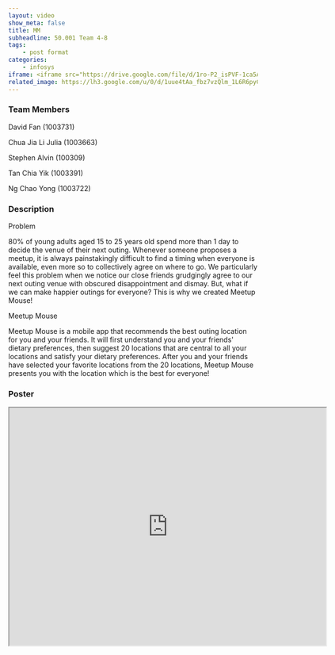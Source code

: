 ```yaml
---
layout: video
show_meta: false
title: MM
subheadline: 50.001 Team 4-8
tags:
    - post format
categories:
    - infosys
iframe: <iframe src="https://drive.google.com/file/d/1ro-P2_isPVF-1ca5AsQ6eagtpClYuFJj/preview" width="320" height="240"></iframe>
related_image: https://lh3.google.com/u/0/d/1uue4tAa_fbz7vzQlm_1L6R6pyCDo_T25=w300-h300-p-k-nu-iv1
---
```


### Team Members

David Fan (1003731)

Chua Jia Li Julia (1003663)

Stephen Alvin (100309)

Tan Chia Yik (1003391)

Ng Chao Yong (1003722)  

### Description

Problem

80% of young adults aged 15 to 25 years old spend more than 1 day to decide the venue of their next outing. Whenever someone proposes a meetup, it is always painstakingly difficult to find a timing when everyone is available, even more so to collectively agree on where to go. We particularly feel this problem when we notice our close friends grudgingly agree to our next outing venue with obscured disappointment and dismay. But, what if we can make happier outings for everyone? This is why we created Meetup Mouse!

Meetup Mouse

Meetup Mouse is a mobile app that recommends the best outing location for you and your friends. It will first understand you and your friends' dietary preferences, then suggest 20 locations that are central to all your locations and satisfy your dietary preferences. After you and your friends have selected your favorite locations from the 20 locations, Meetup Mouse presents you with the location which is the best for everyone!

### Poster

<iframe src="https://drive.google.com/file/d/1uue4tAa_fbz7vzQlm_1L6R6pyCDo_T25/preview" width="640" height="480"></iframe>
